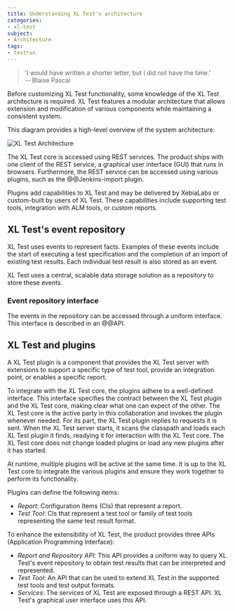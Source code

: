 ```yaml
---
title: Understanding XL Test's architecture
categories:
- xl-test
subject:
- Architecture
tags:
- testrun
---
```


> 'I would have written a shorter letter, but I did not have the time.'  
>   -- Blaise Pascal

Before customizing XL Test functionality, some knowledge of the XL Test architecture is required. XL Test features a modular architecture that allows extension and modification of various components while maintaining a consistent system.

This diagram provides a high-level overview of the system architecture:

![XL Test Architecture](images/xl-test-architecture.png)

The XL Test core is accessed using REST services. The product ships with one client of the REST service, a graphical user interface (GUI) that runs in browsers. Furthermore, the REST service can be accessed using various plugins, such as the @@Jenkins-import plugin.

Plugins add capabilities to XL Test and may be delivered by XebiaLabs or custom-built by users of XL Test. These capabilities include supporting test tools, integration with ALM tools, or custom reports.

## XL Test's event repository

XL Test uses events to represent facts. Examples of these events include the start of executing a test specification and the completion of an import of existing test results. Each individual test result is also stored as an event.

XL Test uses a central, scalable data storage solution as a repository to store these events.

### Event repository interface

The events in the repository can be accessed through a uniform interface. This interface is described in an @@API.

## XL Test and plugins

A XL Test plugin is a component that provides the XL Test server with extensions to support a specific type of test tool, provide an integration point, or enables a specific report.

To integrate with the XL Test core, the plugins adhere to a well-defined interface. This interface specifies the contract between the XL Test plugin and the XL Test core, making  clear what one can expect of the other. The XL Test core is the active party in this collaboration and invokes the plugin whenever needed. For its part, the XL Test plugin replies to requests it is sent. When the XL Test server starts, it scans the classpath and loads each XL Test plugin it finds, readying it for interaction with the XL Test core. The XL Test core does not change loaded plugins or load any new plugins after it has started.

At runtime, multiple plugins will be active at the same time. It is up to the XL Test core to integrate the various plugins and ensure they work together to perform its functionality.

Plugins can define the following items:

- _Report_: Configuration Items (CIs) that represent a report.
- _Test Tool_: CIs that represent a test tool or family of test tools representing the same test result format.

To enhance the extensibility of XL Test, the product provides three APIs (Application Programming Interface):

- _Report and Repository API_: This API provides a uniform way to query XL Test's event repository to obtain test results that can be interpreted and represented.
- _Test Tool_: An API that can be used to extend XL Test in the supported test tools and test output formats.
- _Services_: The services of XL Test are exposed through a REST API. XL Test's graphical user interface uses this API.

